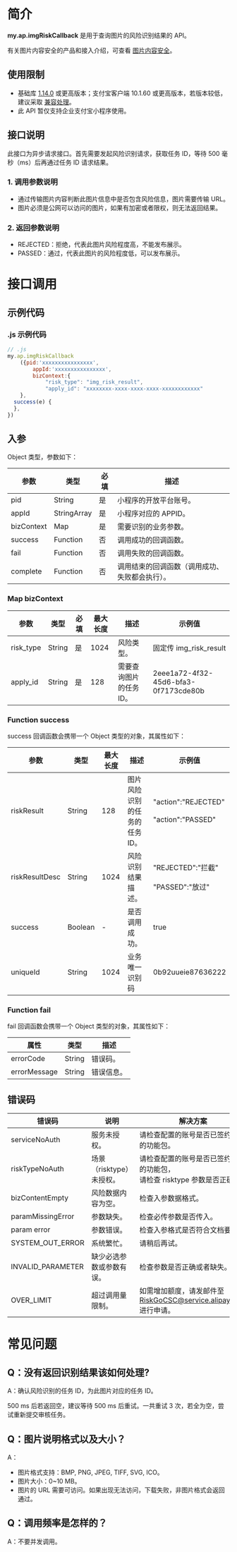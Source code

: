 # 简介
**my.ap.imgRiskCallback** 是用于查询图片的风险识别结果的 API。

有关图片内容安全的产品和接入介绍，可查看 [图片内容安全](https://opendocs.alipay.com/mini/introduce/img_risk)。

## 使用限制

- 基础库 [1.14.0](https://opendocs.alipay.com/mini/framework/lib) 或更高版本；支付宝客户端 10.1.60 或更高版本，若版本较低，建议采取 [兼容处理](https://opendocs.alipay.com/mini/framework/compatibility)。
- 此 API 暂仅支持企业支付宝小程序使用。

## 接口说明
此接口为异步请求接口。首先需要发起风险识别请求，获取任务 ID，等待 500 毫秒（ms）后再通过任务 ID 请求结果。

### 1. 调用参数说明

- 通过传输图片内容判断此图片信息中是否包含风险信息，图片需要传输 URL。
- 图片必须是公网可以访问的图片，如果有加密或者限权，则无法返回结果。

### 2. 返回参数说明

- REJECTED：拒绝，代表此图片风险程度高，不能发布展示。
- PASSED：通过，代表此图片的风险程度低，可以发布展示。

# 接口调用

## 示例代码

### .js 示例代码
```javascript
// .js
my.ap.imgRiskCallback
    ({pid:'xxxxxxxxxxxxxxxx',  
        appId:'xxxxxxxxxxxxxxxx',  
        bizContext:{
            "risk_type": "img_risk_result",
            "apply_id": "xxxxxxxx-xxxx-xxxx-xxxx-xxxxxxxxxxxx"
    },
  success(e) {
  },
})
```

## 入参
Object 类型，参数如下：

| **参数** | **类型** | **必填** | **描述** |
| --- | --- | --- | --- |
| pid | String | 是 | 小程序的开放平台账号。 |
| appId | StringArray | 是 | 小程序对应的 APPID。 |
| bizContext | Map | 是 | 需要识别的业务参数。 |
| success | Function | 否 | 调用成功的回调函数。 |
| fail | Function | 否 | 调用失败的回调函数。 |
| complete | Function | 否 | 调用结束的回调函数（调用成功、失败都会执行）。 |

### Map bizContext
| **参数** | **类型** | **必填** | **最大长度** | **描述** | **示例值** |
| --- | --- | --- | --- | --- | --- |
| risk_type | String | 是 | 1024 | 风险类型。 | 固定传 img_risk_result |
| apply_id | String | 是 | 128 | 需要查询图片的任务 ID。 | 2eee1a72-4f32-45d6-bfa3-0f7173cde80b |

### Function success
success 回调函数会携带一个 Object 类型的对象，其属性如下：

| **参数** | **类型** | **最大长度** | **描述** | **示例值** |
| --- | --- | --- | --- | --- |
| riskResult      | String | 128 | 图片风险识别的任务的任务 ID。 | \"action\":\"REJECTED\"<br /> <br />\"action\":\"PASSED\" |
| riskResultDesc | String | 1024 | 风险识别结果描述。 | \"REJECTED\":\"拦截\"<br /> <br />\"PASSED\":\"放过\" |
| success | Boolean | - | 是否调用成功。 | true |
| uniqueId | String | 1024 | 业务唯一识别码 | 0b92uueie87636222 |

### Function fail
fail 回调函数会携带一个 Object 类型的对象，其属性如下：

| **属性** | **类型** | **描述** |
| --- | --- | --- |
| errorCode | String | 错误码。 |
| errorMessage | String | 错误信息。 |

## 错误码
| **错误码** | **说明** | **解决方案** |
| --- | --- | --- |
| serviceNoAuth | 服务未授权。 | 请检查配置的账号是否已签约响应的功能包。 |
| riskTypeNoAuth | 场景（risktype）未授权。 | 请检查配置的账号是否已签约响应的功能包，<br />请检查 risktype 参数是否正确。 |
| bizContentEmpty | 风险数据内容为空。 | 检查入参数据格式。 |
| paramMissingError | 参数缺失。 | 检查必传参数是否传入。 |
| param error | 参数错误。 | 检查入参格式是否符合文档要求。 |
| SYSTEM_OUT_ERROR | 系统繁忙。 | 请稍后再试。 |
| INVALID_PARAMETER | 缺少必选参数或参数有误。 | 检查参数是否正确或者缺失。 |
| OVER_LIMIT | 超过调用量限制。 | 如需增加额度，请发邮件至 RiskGoCSC@service.alipay.com 进行申请。 |

# 常见问题

## Q：没有返回识别结果该如何处理?
A：确认风险识别的任务 ID，为此图片对应的任务 ID。

500 ms 后若返回空，建议等待 500 ms 后重试。一共重试 3 次，若全为空，尝试重新提交审核任务。

## Q：图片说明格式以及大小？
A：

- 图片格式支持：BMP, PNG, JPEG, TIFF, SVG, ICO。
- 图片大小：0~10 MB。
- 图片的 URL 需要可访问。如果出现无法访问，下载失败，非图片格式会返回通过。

## Q：调用频率是怎样的？
A：不要并发调用。
